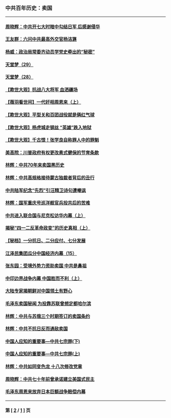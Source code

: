 ### 中共百年历史：卖国
---
#### [周晓辉：中共开七大时暗中勾结日军 后感谢侵华](../../pages/nf1176117/n12921960.md?05280430) 
#### [王友群：六问中共最高外交官杨洁篪](../../pages/nf1176117/n12836495.md?05280430) 
#### [杨威：政治局常委齐动员学党史牵出的“秘密”](../../pages/nf1176117/n12764642.md?05280430) 
#### [天堂梦（29）](../../pages/nf1176117/n12408465.md?05280430) 
#### [天堂梦（28）](../../pages/nf1176117/n12408309.md?05280430) 
#### [【欺世大观】抗战八大将军 血洒疆场](../../pages/nf1176117/n12357044.md?05280430) 
#### [【薇羽看世间】一代奸相周恩来（上）](../../pages/nf1176117/n12401109.md?05280430) 
#### [【欺世大观】平型关和百团战役就是俩红气球](../../pages/nf1176117/n12359157.md?05280430) 
#### [【欺世大观】杨虎城走钢丝 “英雄”跌入地狱](../../pages/nf1176117/n12358840.md?05280430) 
#### [【欺世大观】千古恨！张学良自称罪人中的罪魁](../../pages/nf1176117/n12358629.md?05280430) 
#### [美高院：川普政府有权更改奥式健保的节育条款](../../pages/nf1176117/n12242171.md?05280430) 
#### [林辉：中共70年来卖国黑历史](../../pages/nf1176117/n11552181.md?05280430) 
#### [林辉：中共高规格接待蒙古独裁者背后的丑行](../../pages/nf1176117/n11225005.md?05280430) 
#### [中共陆军纪念“先烈”引汪精卫诗句遭嘲讽](../../pages/nf1176117/n11153345.md?05280430) 
#### [林辉：国军重庆号巡洋舰官兵投共后的苦难](../../pages/nf1176117/n10997801.md?05280430) 
#### [中共进入联合国与尼克松访华内幕（上）](../../pages/nf1176117/n10138788.md?05280430) 
#### [揭秘“四一二反革命政变”的历史真相（上）](../../pages/nf1176117/n9996650.md?05280430) 
#### [【秘档】一分抗日、二分应付、七分发展](../../pages/nf1176117/n9331484.md?05280430) 
#### [江泽民集团瓜分中国经济内幕（15）](../../pages/nf1176117/n9268584.md?05280430) 
#### [张东园：受境外势力资助卖国 中共是鼻祖](../../pages/nf1176117/n9272480.md?05280430) 
#### [中印边界战争内幕 中国胜而不利（上）](../../pages/nf1176117/n9252458.md?05280430) 
#### [大陆专家揭朝鲜对中国领土有野心](../../pages/nf1176117/n9074056.md?05280430) 
#### [毛泽东卖国秘闻 为投靠苏联曾想定都哈尔滨](../../pages/nf1176117/n9058631.md?05280430) 
#### [林辉：中共与苏俄三个时期签订的卖国条约](../../pages/nf1176117/n9036062.md?05280430) 
#### [林辉：中共不抗日反而通敌卖国](../../pages/nf1176117/n8840492.md?05280430) 
#### [中国人应知的重要事—中共七宗罪(下)](../../pages/nf1176117/n8823799.md?05280430) 
#### [中国人应知的重要事—中共七宗罪(上)](../../pages/nf1176117/n8819770.md?05280430) 
#### [林辉：中共如同变色龙 十八次修改党章](../../pages/nf1176117/n8811129.md?05280430) 
#### [周晓辉：中共七十年前曾承诺建立美国式民主](../../pages/nf1176117/n8809061.md?05280430) 
#### [毛泽东周恩来放弃日本巨额战争赔偿内幕](../../pages/nf1176117/n8697753.md?05280430) 

---
#### 第 [ [2](./2.md?05280430) / [1](./1.md?05280430) ] 页

